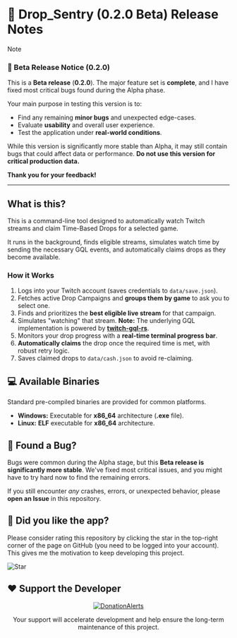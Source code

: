 # 🚀 Drop_Sentry (0.2.0 Beta) Release Notes

> [!NOTE]
>
> ### 🚀 Beta Release Notice ($\mathbf{0.2.0}$)
>
> This is a **Beta release** ($\mathbf{0.2.0}$). The major feature set is **complete**, and I have fixed most critical bugs found during the Alpha phase.
>
> Your main purpose in testing this version is to:
>
> * Find any remaining **minor bugs** and unexpected edge-cases.
> * Evaluate **usability** and overall user experience.
> * Test the application under **real-world conditions**.
>
> While this version is significantly more stable than Alpha, it may still contain bugs that could affect data or performance. **Do not use this version for critical production data.**
>
> **Thank you for your feedback!**

---

## What is this?

This is a command-line tool designed to automatically watch Twitch streams and claim Time-Based Drops for a selected game.

It runs in the background, finds eligible streams, simulates watch time by sending the necessary $\text{GQL}$ events, and automatically claims drops as they become available.

### How it Works

1. Logs into your Twitch account (saves credentials to `data/save.json`).
2. Fetches active Drop Campaigns and **groups them by game** to ask you to select one.
3. Finds and prioritizes the **best eligible live stream** for that campaign.
4. Simulates "watching" that stream. **Note:** The underlying $\text{GQL}$ implementation is powered by [**twitch-gql-rs**](https://github.com/this-is-really/twitch-gql-rs).
5. Monitors your drop progress with a **real-time terminal progress bar**.
6. **Automatically claims** the drop once the required time is met, with robust retry logic.
7. Saves claimed drops to `data/cash.json` to avoid re-claiming.

## 💻 Available Binaries

Standard pre-compiled binaries are provided for common platforms.

* **Windows:** Executable for **x86\_64** architecture (**$\text{.exe}$** file).
* **Linux:** **$\text{ELF}$** executable for **x86\_64** architecture.

## 🐞 Found a Bug?

Bugs were common during the Alpha stage, but this **Beta release is significantly more stable**. We've fixed most critical issues, and you might have to try hard now to find the remaining errors.

If you still encounter *any* crashes, errors, or unexpected behavior, please **open an Issue** in this repository.

## :tada: Did you like the app?

Please consider rating this repository by clicking the star in the top-right corner of the page on GitHub (you need to be logged into your account). This gives me the motivation to keep developing this project.

![Star](https://i.ibb.co/3YkyqJQ8/2025-10-31-20-25.png)

## ❤️ Support the Developer

<div align="center">

[![DonationAlerts](https://www.donationalerts.com/img/brand/donationalerts.svg)](https://www.donationalerts.com/r/this_is_really)

Your support will accelerate development and help ensure the long-term maintenance of this project.
